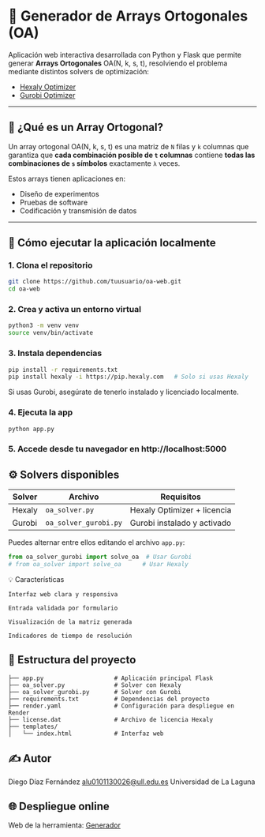 # 🔧 Generador de Arrays Ortogonales (OA)

Aplicación web interactiva desarrollada con Python y Flask que permite generar **Arrays Ortogonales** OA(N, k, s, t), resolviendo el problema mediante distintos solvers de optimización:

- [Hexaly Optimizer](https://www.hexaly.com/)
- [Gurobi Optimizer](https://www.gurobi.com/)

---

## 🧮 ¿Qué es un Array Ortogonal?

Un array ortogonal OA(N, k, s, t) es una matriz de `N` filas y `k` columnas que garantiza que **cada combinación posible de `t` columnas** contiene **todas las combinaciones de `s` símbolos** exactamente `λ` veces.

Estos arrays tienen aplicaciones en:

- Diseño de experimentos
- Pruebas de software
- Codificación y transmisión de datos

---

## 🚀 Cómo ejecutar la aplicación localmente

### 1. Clona el repositorio

```bash
git clone https://github.com/tuusuario/oa-web.git
cd oa-web
```

### 2. Crea y activa un entorno virtual
```bash
python3 -m venv venv
source venv/bin/activate
```

### 3. Instala dependencias
```bash
pip install -r requirements.txt
pip install hexaly -i https://pip.hexaly.com   # Solo si usas Hexaly
```
Si usas Gurobi, asegúrate de tenerlo instalado y licenciado localmente.

### 4. Ejecuta la app
```bash
python app.py
```
### 5. Accede desde tu navegador en http://localhost:5000

## ⚙️ Solvers disponibles

| Solver  | Archivo               | Requisitos                    |
|---------|------------------------|-------------------------------|
| Hexaly  | `oa_solver.py`         | Hexaly Optimizer + licencia  |
| Gurobi  | `oa_solver_gurobi.py`  | Gurobi instalado y activado  |

Puedes alternar entre ellos editando el archivo `app.py`:

```python
from oa_solver_gurobi import solve_oa  # Usar Gurobi
# from oa_solver import solve_oa      # Usar Hexaly
```

💡 Características

    Interfaz web clara y responsiva 

    Entrada validada por formulario

    Visualización de la matriz generada

    Indicadores de tiempo de resolución

## 📁 Estructura del proyecto

```text
├── app.py                    # Aplicación principal Flask
├── oa_solver.py              # Solver con Hexaly
├── oa_solver_gurobi.py       # Solver con Gurobi
├── requirements.txt          # Dependencias del proyecto
├── render.yaml               # Configuración para despliegue en Render
├── license.dat               # Archivo de licencia Hexaly 
├── templates/
│   └── index.html            # Interfaz web 
```

## ✍️ Autor

Diego Díaz Fernández
alu0101130026@ull.edu.es
Universidad de La Laguna

## 🌐 Despliegue online

Web de la herramienta: [Generador](https://array-ortogonal.onrender.com) 